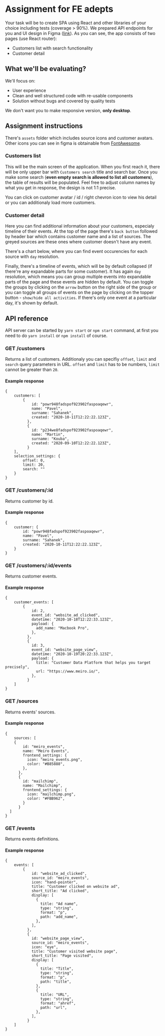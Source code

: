 # Assignment for FE adepts

Your task will be to create SPA using React and other libraries of your choice including tests (coverage > 90%). We prepared API endpoints for you and UI design in Figma ([link](https://www.figma.com/file/T923VtGAxtxaXHOjZ98gF4/CDP-dev?node-id=0%3A1)). As you can see, the app consists of two pages (use React router):

- Customers list with search functionality
- Customer detail

## What we'll be evaluating?

We'll focus on:

- User experience
- Clean and well structured code with re-usable components
- Solution without bugs and covered by quality tests

We don't want you to make responsive version, **only desktop**.

## Assignment instructions

There's `assets` folder which includes source icons and customer avatars. Other icons you can see in figma is obtainable from [FontAwesome](https://fontawesome.com/).

### Customers list

This will be the main screen of the application. When you first reach it, there will be only upper bar with `Customers search` title and search bar. Once you make some search (**even empty search is allowed to list all customers**), the table of results will be populated. Feel free to adjust column names by what you get in response, the design is not 1:1 precise.

You can click on customer avatar / id / right chevron icon to view his detail or you can additionaly load more customers.

### Customer detail

Here you can find additional information about your customers, especialy timeline of their events. At the top of the page there's `back button` followed by header bar which contains customer name and a list of sources. The greyed sources are these ones where customer doesn't have any event.

There's a chart below, where you can find event occurencies for each source with `day` resolution.

Finally, there's a timeline of events, which will be by default collapsed (if there're any expandable parts for some customer). It has again `day` resolution, which means you can group multiple events into expandable parts of the page and these events are hidden by default. You can toggle the groups by clicking on the `arrow` button on the right side of the group or you can toggle all groups of events on the page by clicking on the topper button - `show/hide all activities`. If there's only one event at a particular day, it's shown by default.

## API reference

API server can be started by `yarn start` or `npm start` command, at first you need to do `yarn install` or `npm install` of course.

### GET /customers

Returns a list of customers. Additionaly you can specifiy `offset`, `limit` and `search` query parameters in URL. `offset` and `limit` has to be numbers, `limit` cannot be greater than `20`.

#### Example response

```
{
    customers: [
        {
            id: "powr948fadspof923902faspoaqewr",
            name: "Pavel",
            surname: "Sahanek",
            created: "2020-10-11T12:22:22.123Z",
          },
          {
            id: "p234we8fadspof923902faspoaqewr",
            name: "Martin",
            surname: "Kouba",
            created: "2020-09-10T12:22:22.123Z",
          }
    ],
    selection_settings: {
        offset: 0,
        limit: 20,
        search: ""
    }
}
```

### GET /customers/:id

Returns customer by id.

#### Example response

```
{
    customer: {
        id: "powr948fadspof923902faspoaqewr",
        name: "Pavel",
        surname: "Sahanek",
        created: "2020-10-11T12:22:22.123Z",
    }
}
```

### GET /customers/:id/events

Returns customer events.

#### Example response

```
{
    customer_events: [
        {
            id: 2,
            event_id: "website_ad_clicked",
            datetime: "2020-10-18T12:22:33.123Z",
            payload: {
              add_name: "Macbook Pro",
            },
          },
          {
            id: 3,
            event_id: "website_page_view",
            datetime: "2020-10-19T20:22:33.123Z",
            payload: {
              title: "Customer Data Platform that helps you target precisely",
              url: "https://www.meiro.io/",
            },
          }
    ]
}
```

### GET /sources

Returns events' sources.

#### Example response

```
{
    sources: [
    {
        id: "meiro_events",
        name: "Meiro Events",
        frontend_settings: {
          icon: "meiro_events.png",
          color: "#B85888",
        },
      },
      {
        id: "mailchimp",
        name: "Mailchimp",
        frontend_settings: {
          icon: "mailchimp.png",
          color: "#FBB962",
        }
      }
  ]
}
```

### GET /events

Returns events definitions.

#### Example response

```
{
    events: [
        {
            id: "website_ad_clicked",
            source_id: "meiro_events",
            icon: "hand-pointer",
            title: "Customer clicked on website ad",
            short_title: "Ad clicked",
            display: [
              {
                title: "Ad name",
                type: "string",
                format: "p",
                path: "add_name",
              },
            ],
          },
          {
            id: "website_page_view",
            source_id: "meiro_events",
            icon: "eye",
            title: "Customer visited website page",
            short_title: "Page visited",
            display: [
              {
                title: "Title",
                type: "string",
                format: "p",
                path: "title",
              },
              {
                title: "URL",
                type: "string",
                format: "ahref",
                path: "url",
              },
            ],
          }
    ]
}
```
